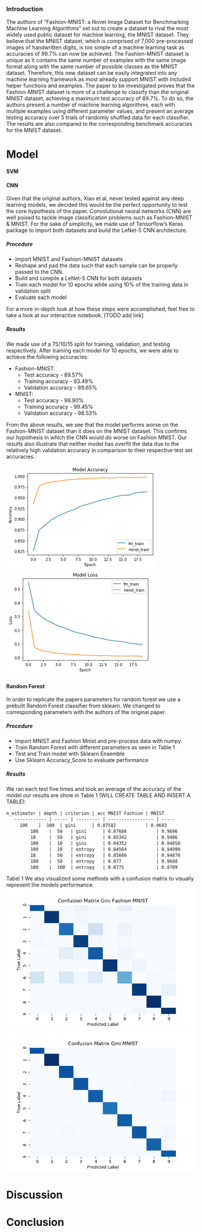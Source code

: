 ### Introduction
 
The authors of “Fashion-MNIST: a Novel Image Dataset for Benchmarking Machine Learning Algorithms” set out to create a dataset to rival the most widely used public dataset for machine learning, the MNIST dataset. They believe that the MNIST dataset, which is comprised of 7,000 pre-processed images of handwritten digits, is too simple of a machine learning task as accuracies of 99.7% can now be achieved. The Fashion-MNIST dataset is unique as it contains the same number of examples with the same image format along with the same number of possible classes as the MNIST dataset. Therefore, this new dataset can be easily integrated into any machine learning framework as most already support MNIST with included helper functions and examples. The paper to be investigated proves that the Fashion-MNIST dataset is more of a challenge to classify than the original MNIST dataset, achieving a maximum test accuracy of 89.7%. To do so, the authors present a number of machine learning algorithms, each with multiple examples using different parameter values, and present an average testing accuracy over 5 trials of randomly shuffled data for each classifier. The results are also compared to the corresponding benchmark accuracies for the MNIST dataset.
 
 
 
# Model
 
#### SVM
#### CNN
Given that the original authors, Xiao et al, never tested against any deep learning models, we decided this would be the perfect opportunity to test the core hypothesis of the paper. Convolutional neural networks (CNN) are well poised to tackle image classification problems such as Fashion-MNIST & MNIST. For the sake of simplicity, we made use of Tensorflow’s Keras package to import both datasets and build the LeNet-5 CNN architecture.
 
##### Procedure 
* Import MNIST and Fashion-MNIST datasets
* Reshape and pad the data such that each sample can be properly passed to the CNN. 
* Build and compile a LeNet-5 CNN for both datasets
* Train each model for 10 epochs while using 10% of the training data in validation split
* Evaluate each model
 
For a more in-depth look at how these steps were accomplished, feel free to take a look at our interactive notebook. [TODO add link] 
 
##### Results
We made use of a 75/10/15 split for training, validation, and testing respectively.  After training each model for 10 epochs, we were able to achieve the following accuracies:
 
* Fashion-MNIST: 
  * Test accuracy - 89.57%
  * Training accuracy - 93.49%
  * Validation accuracy - 89.65%
* MNIST:
  * Test accuracy - 98.90%
  * Training accuracy - 99.45%
  * Validation accuracy - 98.53%
 
From the above results, we see that the model performs worse on the Fashion-MNIST dataset than it does on the MNIST dataset. This confirms our hypothesis in which the CNN would do worse on Fashion MNIST. Our results also illustrate that neither model has overfit the data due to the relatively high validation accuracy in comparison to their respective test set accuracies. 
 
![](./fig/model_accuracy.png)
![](./fig/model_loss.png) 


#### Random Forest
In order to replicate the papers parameters for random forest we use a prebuilt Random Forest classifier from sklearn. We changed to corresponding parameters with the authors of the original paper.
 
##### Procedure
* Import MNIST and Fashion Mnist and pre-process data with numpy
* Train Random Forest with different parameters as seen in Table 1
* Test and Train model with Sklearn Ensemble
* Use Sklearn Accuracy_Score to evaluate performance
 
##### Results
 We ran each test five times and took an average of the accuracy of the model our results are show in Table 1 (WILL CREATE TABLE AND INSERT A TABLE):
 
	n_estimater | depth | criterion | acc MNIST Fashion | MNIST
       ------------ | ----- | --------- | ----------------- | -----
	     100    |  100  | gini      | 0.87582           | 0.9683
             100    |  50   | gini      | 0.87686           | 0.9696
             10     |  50   | gini      | 0.85342           | 0.9486
             100    |  10   | gini      | 0.84352           | 0.94858
             100    |  10   | entropy   | 0.84564           | 0.94999
             10     |  50   | entropy   | 0.85666           | 0.94878
             100    |  50   | entropy   | 0.877             | 0.9688
             100    |  100  | entropy   | 0.8775            | 0.9709
Tabel 1
We also visualized some methods with a confusion matrix to visually represent the models performance.
![](./fig/gini_100_10_VAR.png)
![](./fig/mnist_gini_100_10_VAR.png) 
 
 
# Discussion
 
# Conclusion


